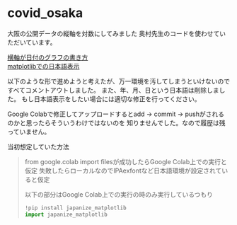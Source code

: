# covid_osaka
大阪の公開データの縦軸を対数にしてみました
奥村先生のコードを使わせていただいています。

[横軸が日付のグラフの書き方](https://oku.edu.mie-u.ac.jp/~okumura/python/COVID-tokyo.html)<br>
[matplotlibでの日本語表示](https://oku.edu.mie-u.ac.jp/~okumura/python/plot.html)

以下のような形で進めようと考えたが、万一環境を汚してしまうといけないのですべてコメントアウトしました。
また、年、月、日という日本語は削除しました。
もし日本語表示をしたい場合には適切な修正を行ってください。

Google Colabで修正してアップロードするとadd -> commit -> pushがされるのかと思ったらそういうわけではないのを
知りませんでした。なので履歴は残っていません。

当初想定していた方法
>from google.colab import filesが成功したらGoogle Colab上での実行と仮定
>失敗したらローカルなのでIPAexfontなど日本語環境が設定されていると仮定
>
>以下の部分はGoogle Colab上での実行の時のみ実行しているつもり<br>
>```python
>!pip install japanize_matplotlib
>import japanize_matplotlib
>```
